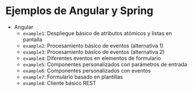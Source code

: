 # Ejemplos de Angular y Spring

- Angular
  - `example1`: Despliegue básico de atributos atómicos y listas en pantalla
  - `example2`: Procesamiento básico de eventos (alternativa 1)
  - `example3`: Procesamiento básico de eventos (alternativa 2)
  - `example4`: Diferentes eventos en elementos de formulario
  - `example5`: Componentes personalizados con parámetros de entrada
  - `example6`: Componentes personalizados con eventos
  - `example7`: Formulario basado en plantillas
  - `example8`: Cliente básico REST
